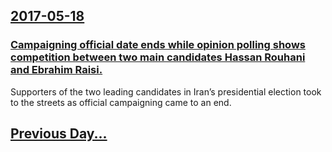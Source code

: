 ## [2017-05-18](/news/2017/05/18/index.md)

### [Campaigning official date ends while opinion polling shows competition between two main candidates Hassan Rouhani and Ebrahim Raisi. ](/news/2017/05/18/campaigning-official-date-ends-while-opinion-polling-shows-competition-between-two-main-candidates-hassan-rouhani-and-ebrahim-raisi.md)
Supporters of the two leading candidates in Iran’s presidential election took to the streets as official campaigning came to an end.

## [Previous Day...](/news/2017/05/17/index.md)

